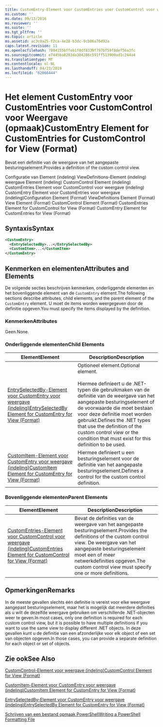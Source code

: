 ```yaml
---
title: CustomEntry-Element voor CustomEntries voor CustomControl voor weergave (indeling) | Microsoft Docs
ms.custom: ''
ms.date: 09/13/2016
ms.reviewer: ''
ms.suite: ''
ms.tgt_pltfrm: ''
ms.topic: article
ms.assetid: ac3c0a25-f2ca-4e28-b3dc-9cb06a76d92a
caps.latest.revision: 11
ms.openlocfilehash: 7804155bffeb1f0df8339f797bf59f8def56a3fc
ms.sourcegitcommit: e7445ba8203da304286c591ff513900ad1c244a4
ms.translationtype: MT
ms.contentlocale: nl-NL
ms.lasthandoff: 04/23/2019
ms.locfileid: "62066444"
---
```

# <a name="customentry-element-for-customentries-for-customcontrol-for-view-format"></a><span data-ttu-id="f4ec7-102">Het element CustomEntry voor CustomEntries voor CustomControl voor Weergave (opmaak)</span><span class="sxs-lookup"><span data-stu-id="f4ec7-102">CustomEntry Element for CustomEntries for CustomControl for View (Format)</span></span>

<span data-ttu-id="f4ec7-103">Bevat een definitie van de weergave van het aangepaste besturingselement.</span><span class="sxs-lookup"><span data-stu-id="f4ec7-103">Provides a definition of the custom control view.</span></span>

<span data-ttu-id="f4ec7-104">Configuratie van Element (indeling) ViewDefinitions-Element (indeling) weergave Element (indeling) CustomControl Element (indeling) CustomEntries Element voor CustomControl voor weergave (indeling) CustomEntry Element voor CustomEntries voor weergave (indeling)</span><span class="sxs-lookup"><span data-stu-id="f4ec7-104">Configuration Element (Format) ViewDefinitions Element (Format) View Element (Format) CustomControl Element (Format) CustomEntries Element for CustomControl for View (Format) CustomEntry Element for CustomEntries for View (Format)</span></span>

## <a name="syntax"></a><span data-ttu-id="f4ec7-105">Syntaxis</span><span class="sxs-lookup"><span data-stu-id="f4ec7-105">Syntax</span></span>

```xml
<CustomEntry>
  <EntrySelectedBy>...</EntrySelectedBy>
  <CustomItem>...</CustomItem>
</CustomEntry>
```

## <a name="attributes-and-elements"></a><span data-ttu-id="f4ec7-106">Kenmerken en elementen</span><span class="sxs-lookup"><span data-stu-id="f4ec7-106">Attributes and Elements</span></span>

<span data-ttu-id="f4ec7-107">De volgende secties beschrijven kenmerken, onderliggende elementen en het bovenliggende element van de `CustomEntry` element.</span><span class="sxs-lookup"><span data-stu-id="f4ec7-107">The following sections describe attributes, child elements, and the parent element of the `CustomEntry` element.</span></span> <span data-ttu-id="f4ec7-108">U moet de items worden weergegeven door de definitie opgeven.</span><span class="sxs-lookup"><span data-stu-id="f4ec7-108">You must specify the items displayed by the definition.</span></span>

### <a name="attributes"></a><span data-ttu-id="f4ec7-109">Kenmerken</span><span class="sxs-lookup"><span data-stu-id="f4ec7-109">Attributes</span></span>

<span data-ttu-id="f4ec7-110">Geen.</span><span class="sxs-lookup"><span data-stu-id="f4ec7-110">None.</span></span>

### <a name="child-elements"></a><span data-ttu-id="f4ec7-111">Onderliggende elementen</span><span class="sxs-lookup"><span data-stu-id="f4ec7-111">Child Elements</span></span>

|<span data-ttu-id="f4ec7-112">Element</span><span class="sxs-lookup"><span data-stu-id="f4ec7-112">Element</span></span>|<span data-ttu-id="f4ec7-113">Description</span><span class="sxs-lookup"><span data-stu-id="f4ec7-113">Description</span></span>|
|-------------|-----------------|
|[<span data-ttu-id="f4ec7-114">EntrySelectedBy-Element voor CustomEntry voor weergave (indeling)</span><span class="sxs-lookup"><span data-stu-id="f4ec7-114">EntrySelectedBy Element for CustomEntry for View (Format)</span></span>](./entryselectedby-element-for-customentry-for-customcontrol-for-view-format.md)|<span data-ttu-id="f4ec7-115">Optioneel element.</span><span class="sxs-lookup"><span data-stu-id="f4ec7-115">Optional element.</span></span><br /><br /> <span data-ttu-id="f4ec7-116">Hiermee definieert u de .NET-typen die gebruikmaken van de definitie van de weergave van het aangepaste besturingselement of de voorwaarde die moet bestaan voor deze definitie moet worden gebruikt.</span><span class="sxs-lookup"><span data-stu-id="f4ec7-116">Defines the .NET types that use the definition of the custom control view or the condition that must exist for this definition to be used.</span></span>|
|[<span data-ttu-id="f4ec7-117">CustomItem-Element voor CustomEntry voor weergave (indeling)</span><span class="sxs-lookup"><span data-stu-id="f4ec7-117">CustomItem Element for CustomEntry for View (Format)</span></span>](./customitem-element-for-customentry-for-customcontrol-for-view-format.md)|<span data-ttu-id="f4ec7-118">Hiermee definieert u een besturingselement voor de definitie van het aangepaste besturingselement.</span><span class="sxs-lookup"><span data-stu-id="f4ec7-118">Defines a control for the custom control definition.</span></span>|

### <a name="parent-elements"></a><span data-ttu-id="f4ec7-119">Bovenliggende elementen</span><span class="sxs-lookup"><span data-stu-id="f4ec7-119">Parent Elements</span></span>

|<span data-ttu-id="f4ec7-120">Element</span><span class="sxs-lookup"><span data-stu-id="f4ec7-120">Element</span></span>|<span data-ttu-id="f4ec7-121">Description</span><span class="sxs-lookup"><span data-stu-id="f4ec7-121">Description</span></span>|
|-------------|-----------------|
|[<span data-ttu-id="f4ec7-122">CustomEntries-Element voor CustomControl voor weergave (indeling)</span><span class="sxs-lookup"><span data-stu-id="f4ec7-122">CustomEntries Element for CustomControl for View (Format)</span></span>](./customentries-element-for-customcontrol-for-view-format.md)|<span data-ttu-id="f4ec7-123">Bevat de definities van de weergave van het aangepaste besturingselement.</span><span class="sxs-lookup"><span data-stu-id="f4ec7-123">Provides the definitions of the custom control view.</span></span> <span data-ttu-id="f4ec7-124">De weergave van het aangepaste besturingselement moet een of meer netwerkdefinities opgeven.</span><span class="sxs-lookup"><span data-stu-id="f4ec7-124">The custom control view must specify one or more definitions.</span></span>|

## <a name="remarks"></a><span data-ttu-id="f4ec7-125">Opmerkingen</span><span class="sxs-lookup"><span data-stu-id="f4ec7-125">Remarks</span></span>

<span data-ttu-id="f4ec7-126">In de meeste gevallen slechts één definitie is vereist voor elke weergave aangepast besturingselement, maar het is mogelijk dat meerdere definities als u wilt de dezelfde weergave gebruiken om verschillende .NET-objecten weer te geven.</span><span class="sxs-lookup"><span data-stu-id="f4ec7-126">In most cases, only one definition is required for each custom control view, but it is possible to have multiple definitions if you want to use the same view to display different .NET objects.</span></span> <span data-ttu-id="f4ec7-127">In deze gevallen kunt u de definitie van een afzonderlijke voor elk object of een set van objecten opgeven.</span><span class="sxs-lookup"><span data-stu-id="f4ec7-127">In those cases, you can provide a separate definition for each object or set of objects.</span></span>

## <a name="see-also"></a><span data-ttu-id="f4ec7-128">Zie ook</span><span class="sxs-lookup"><span data-stu-id="f4ec7-128">See Also</span></span>

[<span data-ttu-id="f4ec7-129">CustomControl-Element voor weergave (indeling)</span><span class="sxs-lookup"><span data-stu-id="f4ec7-129">CustomControl Element for View (Format)</span></span>](./customcontrol-element-for-view-format.md)

[<span data-ttu-id="f4ec7-130">CustomItem-Element voor CustomEntry voor weergave (indeling)</span><span class="sxs-lookup"><span data-stu-id="f4ec7-130">CustomItem Element for CustomEntry for View (Format)</span></span>](./customitem-element-for-customentry-for-customcontrol-for-view-format.md)

[<span data-ttu-id="f4ec7-131">EntrySelectedBy-Element voor CustomEntry voor weergave (indeling)</span><span class="sxs-lookup"><span data-stu-id="f4ec7-131">EntrySelectedBy Element for CustomEntry for View (Format)</span></span>](./entryselectedby-element-for-customentry-for-customcontrol-for-view-format.md)

[<span data-ttu-id="f4ec7-132">Schrijven van een bestand opmaak PowerShell</span><span class="sxs-lookup"><span data-stu-id="f4ec7-132">Writing a PowerShell Formatting File</span></span>](./writing-a-powershell-formatting-file.md)
